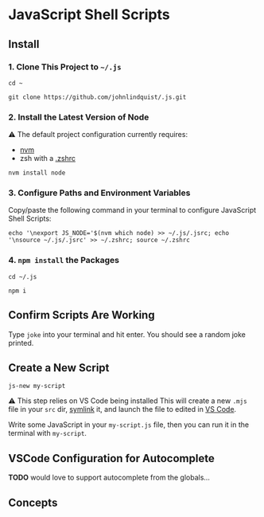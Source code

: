 # JavaScript Shell Scripts

## Install

### 1. Clone This Project to `~/.js`

```shell
cd ~
```

```shell
git clone https://github.com/johnlindquist/.js.git
```

### 2. Install the Latest Version of Node

⚠️ The default project configuration currently requires:

- [nvm](https://github.com/nvm-sh/nvm)
- zsh with a [.zshrc](https://superuser.com/questions/886132/where-is-the-zshrc-file-on-mac)

```shell
nvm install node
```

### 3. Configure Paths and Environment Variables

Copy/paste the following command in your terminal to configure JavaScript Shell Scripts:

```shell
echo '\nexport JS_NODE='$(nvm which node) >> ~/.js/.jsrc; echo '\nsource ~/.js/.jsrc' >> ~/.zshrc; source ~/.zshrc
```

### 4. `npm install` the Packages

```shell
cd ~/.js
```

```shell
npm i
```

## Confirm Scripts Are Working

Type `joke` into your terminal and hit enter. You should see a random joke printed.

## Create a New Script

```shell
js-new my-script
```

⚠️ This step relies on VS Code being installed
This will create a new `.mjs` file in your `src` dir, [symlink](https://en.wikipedia.org/wiki/Symbolic_link) it, and launch the file to edited in [VS Code](https://code.visualstudio.com/).

Write some JavaScript in your `my-script.js` file, then you can run it in the terminal with `my-script`.

## VSCode Configuration for Autocomplete

**TODO** would love to support autocomplete from the globals...

## Concepts
